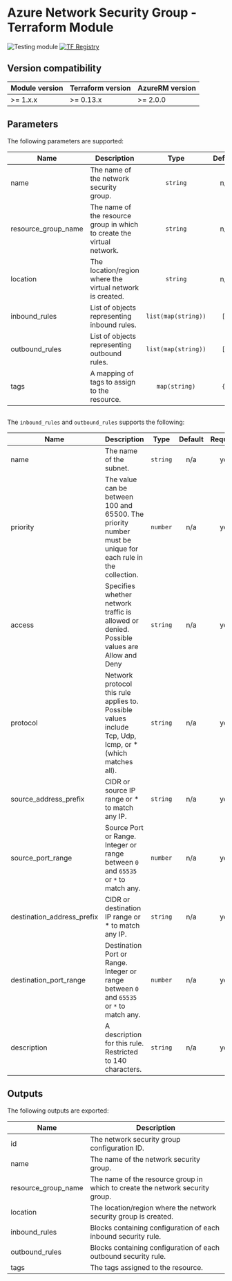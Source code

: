 # Azure Network Security Group - Terraform Module
![Testing module](https://github.com/aztfm/terraform-azurerm-network-security-group/workflows/Testing%20module/badge.svg?branch=main)
[![TF Registry](https://img.shields.io/badge/terraform-registry-blueviolet.svg)](https://registry.terraform.io/modules/aztfm/network-security-group/azurerm/)

## Version compatibility

| Module version | Terraform version | AzureRM version |
| -------------- | ----------------- | --------------- |
| >= 1.x.x       | >= 0.13.x         | >= 2.0.0        |

## Parameters

The following parameters are supported:

| Name                  | Description                                                            |        Type         | Default | Required |
| --------------------- | ---------------------------------------------------------------------- | :-----------------: | :-----: | :------: |
| name                  | The name of the network security group.                                |      `string`       |   n/a   |   yes    |
| resource\_group\_name | The name of the resource group in which to create the virtual network. |      `string`       |   n/a   |   yes    |
| location              | The location/region where the virtual network is created.              |      `string`       |   n/a   |   yes    |
| inbound\_rules        | List of objects representing inbound rules.                            | `list(map(string))` |  `[]`   |    no    |
| outbound\_rules       | List of objects representing outbound rules.                           | `list(map(string))` |  `[]`   |    no    |
| tags                  | A mapping of tags to assign to the resource.                           |    `map(string)`    |  `{}`   |    no    |

##
The `inbound_rules` and `outbound_rules` supports the following:

| Name                         | Description                                                                                                 |   Type   | Default | Required |
| ---------------------------- | ----------------------------------------------------------------------------------------------------------- | :------: | :-----: | :------: |
| name                         | The name of the subnet.                                                                                     | `string` |   n/a   |   yes    |
| priority                     | The value can be between 100 and 65500. The priority number must be unique for each rule in the collection. | `number` |   n/a   |   yes    |
| access                       | Specifies whether network traffic is allowed or denied. Possible values are Allow and Deny                  | `string` |   n/a   |   yes    |
| protocol                     | Network protocol this rule applies to. Possible values include Tcp, Udp, Icmp, or * (which matches all).    | `string` |   n/a   |   yes    |
| source\_address\_prefix      | CIDR or source IP range or * to match any IP.                                                               | `string` |   n/a   |   yes    |
| source\_port\_range          | Source Port or Range. Integer or range between `0` and `65535` or `*` to match any.                         | `number` |   n/a   |   yes    |
| destination\_address\_prefix | CIDR or destination IP range or * to match any IP.                                                          | `string` |   n/a   |   yes    |
| destination\_port\_range     | Destination Port or Range. Integer or range between `0` and `65535` or `*` to match any.                    | `number` |   n/a   |   yes    |
| description                  | A description for this rule. Restricted to 140 characters.                                                  | `string` |   n/a   |   yes    |

## Outputs

The following outputs are exported:

| Name                  | Description                                                                   |
| --------------------- | ----------------------------------------------------------------------------- |
| id                    | The network security group configuration ID.                                  |
| name                  | The name of the network security group.                                       |
| resource\_group\_name | The name of the resource group in which to create the network security group. |
| location              | The location/region where the network security group is created.              |
| inbound\_rules        | Blocks containing configuration of each inbound security rule.                |
| outbound\_rules       | Blocks containing configuration of each outbound security rule.               |
| tags                  | The tags assigned to the resource.                                            |
